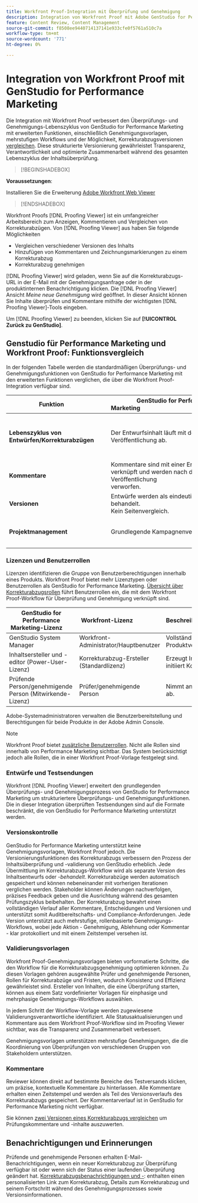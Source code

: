 ```yaml
---
title: Workfront Proof-Integration mit Überprüfung und Genehmigung
description: Integration von Workfront Proof mit Adobe GenStudio for Performance Marketing.
feature: Content Review, Content Management
source-git-commit: f8508ee9440714137141e933cfe0f5761a510c7a
workflow-type: tm+mt
source-wordcount: '771'
ht-degree: 0%

---
```


# Integration von Workfront Proof mit GenStudio for Performance Marketing

Die Integration mit Workfront Proof verbessert den Überprüfungs- und Genehmigungs-Lebenszyklus von GenStudio for Performance Marketing mit erweiterten Funktionen, einschließlich Genehmigungsvorlagen, mehrstufigen Workflows und der Möglichkeit, Korrekturabzugsversionen [ vergleichen](https://experienceleague.adobe.com/de/docs/workfront/using/workfront-proof/work-with-proofs-in-wf-proof/review-proofs-web-proofing-viewer/compare-proofs). Diese strukturierte Versionierung gewährleistet Transparenz, Verantwortlichkeit und optimierte Zusammenarbeit während des gesamten Lebenszyklus der Inhaltsüberprüfung.

>[!BEGINSHADEBOX]

**Voraussetzungen**:

Installieren Sie die Erweiterung [Adobe Workfront Web Viewer](https://experienceleague.adobe.com/de/docs/workfront/using/review-and-approve-work/proofing/review-proofs-in-workfront/review-a-proof/review-proof-in-web-viewer-extension)

>[!ENDSHADEBOX]

Workfront Proofs [!DNL Proofing Viewer] ist ein umfangreicher Arbeitsbereich zum Anzeigen, Kommentieren und Vergleichen von Korrekturabzügen. Von [!DNL Proofing Viewer] aus haben Sie folgende Möglichkeiten

* Vergleichen verschiedener Versionen des Inhalts
* Hinzufügen von Kommentaren und Zeichnungsmarkierungen zu einem Korrekturabzug
* Korrekturabzug genehmigen

[!DNL Proofing Viewer] wird geladen, wenn Sie auf die Korrekturabzugs-URL in der E-Mail mit der Genehmigungsanfrage oder in der produktinternen Benachrichtigung klicken. Die [!DNL Proofing Viewer] Ansicht _Meine neue Genehmigung_ wird geöffnet. In dieser Ansicht können Sie Inhalte überprüfen und Kommentare mithilfe der wichtigsten [!DNL Proofing Viewer]-Tools eingeben.

Um [!DNL Proofing Viewer] zu beenden, klicken Sie auf **[!UICONTROL Zurück zu GenStudio]**.

## Genstudio für Performance Marketing und Workfront Proof: Funktionsvergleich

In der folgenden Tabelle werden die standardmäßigen Überprüfungs- und Genehmigungsfunktionen von GenStudio for Performance Marketing mit den erweiterten Funktionen verglichen, die über die Workfront Proof-Integration verfügbar sind.

| Funktion        | GenStudio for Performance Marketing                                                                 | Workfront Proof                                                                 |
|-------------------------------|------------------------------------------------------------------------------------------------------|----------------------------------------------------------------------------------|
| **Lebenszyklus von Entwürfen/Korrekturabzügen**        | Der Entwurfsinhalt läuft mit der Veröffentlichung ab. | Mehrstufige, rollenbasierte Genehmigungsketten mit zeitgestempelten, persistenten Protokollen.<br> Alle Versionen werden auf unbestimmte Zeit beibehalten. |
| **Kommentare**                | Kommentare sind mit einer Entwurfs-ID verknüpft und werden nach der Veröffentlichung verworfen.                                           | Persistente Kommentare und Anmerkungen werden zur Prüfung und Compliance beibehalten.     |
| **Versionen**           | Entwürfe werden als eindeutige Instanzen behandelt.<br>Kein Seitenvergleich.                                      | Vollständige Versionskontrolle mit Side-by-Side- und Overlay-Vergleichstools.        |
| **Projektmanagement** | Grundlegende Kampagnenverwaltung. | Umfassendes Kampagnen-Lifecycle-Management, einschließlich Anpassung, Vorlagen, Reporting und detaillierter Audits. |

### Lizenzen und Benutzerrollen

Lizenzen identifizieren die Gruppe von Benutzerberechtigungen innerhalb eines Produkts. Workfront Proof bietet mehr Lizenztypen oder Benutzerrollen als GenStudio for Performance Marketing. [Übersicht über Korrekturabzugsrollen](https://experienceleague.adobe.com/de/docs/workfront/using/review-and-approve-work/proofing/proofing-overview/proof-roles) führt Benutzerrollen ein, die mit dem Workfront Proof-Workflow für Überprüfung und Genehmigung verknüpft sind.

| GenStudio for Performance Marketing-Lizenz       | Workfront-Lizenz                 | Beschreibung                                                                                                                                                      |
|---------------------------------------------------|-----------------------------------|------------------------------------------------------------------------------------------------------------------------------------------------------------------|
| GenStudio System Manager                          | Workfront-Administrator/Hauptbenutzer | Vollständiger Zugriff auf GenStudio Performance Marketing-Funktionen wie Marken-, Rollen- und Produktverwaltung. Verwaltet Workflows und Einstellungen Erstellt Validierungsvorlagen. |
| Inhaltsersteller und -editor (Power-User-Lizenz)   | Korrekturabzug-Ersteller (Standardlizenz)  | Erzeugt Inhaltsentwürfe und sendet sie. Lädt in der Korrekturabzugsansicht Assets hoch und initiiert Korrekturabzüge. Erfordert eine Workfront Proof-Lizenz.                              |
| Prüfende Person/genehmigende Person (Mitwirkende-Lizenz)        | Prüfer/genehmigende Person                 | Nimmt an mehrstufigen Reviews teil, fügt Kommentare hinzu und genehmigt oder lehnt Inhalte ab.                                                                             |

Adobe-Systemadministratoren verwalten die Benutzerbereitstellung und Berechtigungen für beide Produkte in der Adobe Admin Console.

>[!NOTE]
>
> Workfront Proof bietet [zusätzliche Benutzerrollen](https://experienceleague.adobe.com/de/docs/workfront/using/review-and-approve-work/proofing/proofing-overview/proof-roles). Nicht alle Rollen sind innerhalb von Performance Marketing sichtbar. Das System berücksichtigt jedoch alle Rollen, die in einer Workfront Proof-Vorlage festgelegt sind.

### Entwürfe und Testsendungen

Workfront [!DNL Proofing Viewer] erweitert den grundlegenden Überprüfungs- und Genehmigungsprozess von GenStudio for Performance Marketing um strukturiertere Überprüfungs- und Genehmigungsfunktionen. Die in dieser Integration überprüften Testsendungen sind auf die Formate beschränkt, die von GenStudio for Performance Marketing unterstützt werden.

### Versionskontrolle

GenStudio for Performance Marketing unterstützt keine Genehmigungsvorlagen, Workfront Proof jedoch. Die Versionierungsfunktionen des Korrekturabzugs verbessern den Prozess der Inhaltsüberprüfung und -validierung von GenStudio erheblich. Jede Übermittlung im Korrekturabzugs-Workflow wird als separate Version des Inhaltsentwurfs oder -_behandelt_. Korrekturabzüge werden automatisch gespeichert und können nebeneinander mit vorherigen Iterationen verglichen werden. Stakeholder können Änderungen nachverfolgen, präzises Feedback geben und die Ausrichtung während des gesamten Prüfungszyklus beibehalten. Der Korrekturabzug bewahrt einen vollständigen Verlauf aller Kommentare, Entscheidungen und Versionen und unterstützt somit Auditbereitschafts- und Compliance-Anforderungen. Jede Version unterstützt auch mehrstufige, rollenbasierte Genehmigungs-Workflows, wobei jede Aktion - Genehmigung, Ablehnung oder Kommentar - klar protokolliert und mit einem Zeitstempel versehen ist.

### Validierungsvorlagen

Workfront Proof-Genehmigungsvorlagen bieten vorformatierte Schritte, die den Workflow für die Korrekturabzugsgenehmigung optimieren können. Zu diesen Vorlagen gehören ausgewählte Prüfer und genehmigende Personen, Rollen für Korrekturabzüge und Fristen, wodurch Konsistenz und Effizienz gewährleistet sind. Ersteller von Inhalten, die eine Überprüfung starten, können aus einem Satz vordefinierter Vorlagen für einphasige und mehrphasige Genehmigungs-Workflows auswählen.

In jedem Schritt der Workflow-Vorlage werden zugewiesene Validierungsverantwortliche identifiziert. Alle Statusaktualisierungen und Kommentare aus dem Workfront Proof-Workflow sind im Proofing Viewer sichtbar, was die Transparenz und Zusammenarbeit verbessert.

Genehmigungsvorlagen unterstützen mehrstufige Genehmigungen, die die Koordinierung von Überprüfungen von verschiedenen Gruppen von Stakeholdern unterstützen.

### Kommentare

Reviewer können direkt auf bestimmte Bereiche des Testversands klicken, um präzise, kontextuelle Kommentare zu hinterlassen. Alle Kommentare erhalten einen Zeitstempel und werden als Teil des Versionsverlaufs des Korrekturabzugs gespeichert. Der Kommentarverlauf ist in GenStudio for Performance Marketing nicht verfügbar.

Sie können [zwei Versionen eines Korrekturabzugs vergleichen](https://experienceleague.adobe.com/de/docs/workfront/using/workfront-proof/work-with-proofs-in-wf-proof/review-proofs-web-proofing-viewer/compare-proofs) um Prüfungskommentare und -inhalte auszuwerten.

## Benachrichtigungen und Erinnerungen

Prüfende und genehmigende Personen erhalten E-Mail-Benachrichtigungen, wenn ein neuer Korrekturabzug zur Überprüfung verfügbar ist oder wenn sich der Status einer laufenden Überprüfung geändert hat.
[Korrekturabzugsbenachrichtigungen und -](https://experienceleague.adobe.com/de/docs/workfront/using/workfront-proof/proof-notifications-and-reminders/proof-notifications-and-reminders/proof-notifications-and-reminders): enthalten einen personalisierten Link zum Korrekturabzug, Details zum Korrekturabzug und seinem Fortschritt während des Genehmigungsprozesses sowie Versionsinformationen.
